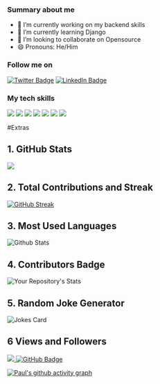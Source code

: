 
<!--**paulnyabaro/paulnyabaro** is a ✨ _special_ ✨ repository because its `README.md` (this file) appears on your GitHub profile.-->

### Summary about me

- 🔭 I’m currently working on my backend skills
- 🌱 I’m currently learning Django
- 👯 I’m looking to collaborate on Opensource
- 😄 Pronouns: He/Him


<!-- - 💬 Ask me about CSS and design -->
<!-- - ⚡ Fun fact: I love CSS 😄 -->

<!-- - 📫 How to reach me: use my email (paulnyabaro1@gmail.com)-->
<!-- - 🤔 I’m looking for help with -->




<!--[![Paul's GitHub Banner](./assets/banner.jpg)](https://paulnyabaro.com)-->

### Follow me on 
[![Twitter Badge](https://img.shields.io/badge/Twitter-Profile-informational?style=flat&logo=twitter&logoColor=white&color=1CA2F1)](https://twitter.com/paulnyabaro11)
[![LinkedIn Badge](https://img.shields.io/badge/LinkedIn-Profile-informational?style=flat&logo=linkedin&logoColor=white&color=0D76A8)](https://www.linkedin.com/in/paul-nyabaro-35433114a/)


### My tech skills
[](https://img.shields.io/badge/Style-CSS-informational?style=flat&logo=css3&logoColor=white&color=4AB197)
![](https://img.shields.io/badge/Style-Sass-informational?style=flat&logo=Sass&logoColor=white&color=4AB197)
![](https://img.shields.io/badge/Code-JavaScript-informational?style=flat&logo=JavaScript&logoColor=white&color=4AB197)
![](https://img.shields.io/badge/Code-MySQL-informational?style=flat&logo=MySQL&logoColor=white&color=4AB197)
![](https://img.shields.io/badge/Test-Cypress-informational?style=flat&logo=Cypress&logoColor=white&color=4AB197)
![](https://img.shields.io/badge/Tools-GitHub-informational?style=flat&logo=GitHub&logoColor=white&color=4AB197)
![](https://img.shields.io/badge/Tools-GitLab-informational?style=flat&logo=GitLab&logoColor=white&color=4AB197)
![](https://img.shields.io/badge/Tools-Postman-informational?style=flat&logo=Postman&logoColor=white&color=4AB197)


#Extras
## 1. GitHub Stats
<img src="https://github-readme-stats.vercel.app/api?username=paulnyabaro&show_icons=true&theme=chartreuse-dark"/>

## 2. Total Contributions and Streak
[![GitHub Streak](https://streak-stats.demolab.com/?user=paulnyabaro&theme=dark)](https://git.io/streak-stats)
## 3. Most Used Languages
![Github Stats](https://github-readme-stats.vercel.app/api/top-langs/?username=paulnyabaro&theme=tokyonight&hide_border=false&include_all_commits=true&count_private=true&layout=compact)
## 4. Contributors Badge
![Your Repository's Stats](https://contrib.rocks/image?repo=paulnyabaro/paulnyabaro)
## 5. Random Joke Generator
![Jokes Card](https://readme-jokes.vercel.app/api)

## 6 Views and Followers

<a href="https://komarev.com/ghpvc/?username=paulnyabaro">
    <img src="https://komarev.com/ghpvc/?username=paulnyabaro">
</a>
<a href="https://img.shields.io/github/followers/paulnyabaro"><img src="https://img.shields.io/github/followers/paulnyabaro?label=Followers&style=social" alt="GitHub Badge"></a>


[![Paul's github activity graph](https://github-readme-activity-graph.vercel.app/graph?username=paulnyabaro)](https://github.com/paulnyabaro/github-readme-activity-graph)

